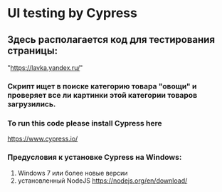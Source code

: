 # UI testing by Cypress
## Здесь располагается код для тестирования страницы:
"https://lavka.yandex.ru/"
### Скрипт ищет в поиске категорию товара "овощи" и проверяет все ли картинки этой категории товаров загрузились.  
### To run this code please install Cypress here
https://www.cypress.io/
### Предусловия к установке Cypress на Windows:
1. Windows 7 или более новые версии
2. установленный NodeJS https://nodejs.org/en/download/

